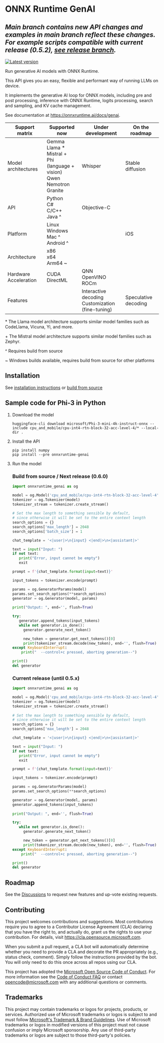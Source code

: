 # ONNX Runtime GenAI

## *Main branch contains new API changes and examples in main branch reflect these changes. For example scripts compatible with current release (0.5.2), [see release branch](https://github.com/microsoft/onnxruntime-genai/tree/rel-0.5.2).*


[![Latest version](https://img.shields.io/nuget/vpre/Microsoft.ML.OnnxRuntimeGenAI.Managed?label=latest)](https://www.nuget.org/packages/Microsoft.ML.OnnxRuntimeGenAI.Managed/absoluteLatest)

Run generative AI models with ONNX Runtime.

This API gives you an easy, flexible and performant way of running LLMs on device. 

It implements the generative AI loop for ONNX models, including pre and post processing, inference with ONNX Runtime, logits processing, search and sampling, and KV cache management.

See documentation at https://onnxruntime.ai/docs/genai.

| Support matrix | Supported now | Under development | On the roadmap |
| -------------- | ------------- | ----------------- | -------------- |
| Model architectures | Gemma <br/> Llama * <br/> Mistral + <br/> Phi (language + vision) <br/> Qwen <br/> Nemotron <br/> Granite <br/> | Whisper | Stable diffusion |
| API | Python <br/> C# <br/> C/C++ <br/> Java ^ | Objective-C | |
| Platform | Linux <br/> Windows <br/> Mac ^ <br/> Android ^ | | iOS |
| Architecture | x86 <br/> x64 <br/> Arm64 ~ | | |
| Hardware Acceleration | CUDA <br/> DirectML <br/> | QNN <br/> OpenVINO <br/> ROCm | |
| Features | | Interactive decoding <br/> Customization (fine-tuning) | Speculative decoding |

\* The Llama model architecture supports similar model families such as CodeLlama, Vicuna, Yi, and more.

\+ The Mistral model architecture supports similar model families such as Zephyr.

\^ Requires build from source

\~ Windows builds available, requires build from source for other platforms

## Installation

See [installation instructions](https://onnxruntime.ai/docs/genai/howto/install) or [build from source](https://onnxruntime.ai/docs/genai/howto/build-from-source.html)

## Sample code for Phi-3 in Python

1. Download the model

   ```shell
   huggingface-cli download microsoft/Phi-3-mini-4k-instruct-onnx --include cpu_and_mobile/cpu-int4-rtn-block-32-acc-level-4/* --local-dir .
   ```

2. Install the API
   
   ```shell
   pip install numpy
   pip install --pre onnxruntime-genai
   ```

3. Run the model

   ### Build from source / Next release (0.6.0)

   ```python
   import onnxruntime_genai as og

   model = og.Model('cpu_and_mobile/cpu-int4-rtn-block-32-acc-level-4')
   tokenizer = og.Tokenizer(model)
   tokenizer_stream = tokenizer.create_stream()
    
   # Set the max length to something sensible by default,
   # since otherwise it will be set to the entire context length
   search_options = {}
   search_options['max_length'] = 2048
   search_options['batch_size'] = 1

   chat_template = '<|user|>\n{input} <|end|>\n<|assistant|>'

   text = input("Input: ")
   if not text:
      print("Error, input cannot be empty")
      exit

   prompt = f'{chat_template.format(input=text)}'

   input_tokens = tokenizer.encode(prompt)

   params = og.GeneratorParams(model)
   params.set_search_options(**search_options)
   generator = og.Generator(model, params)
  
   print("Output: ", end='', flush=True)

   try:
      generator.append_tokens(input_tokens)
      while not generator.is_done():
        generator.generate_next_token()

        new_token = generator.get_next_tokens()[0]
        print(tokenizer_stream.decode(new_token), end='', flush=True)
   except KeyboardInterrupt:
       print("  --control+c pressed, aborting generation--")

   print()
   del generator
   ```

   ### Current release (until 0.5.x)

   ```python
   import onnxruntime_genai as og

   model = og.Model('cpu_and_mobile/cpu-int4-rtn-block-32-acc-level-4')
   tokenizer = og.Tokenizer(model)
   tokenizer_stream = tokenizer.create_stream()
    
   # Set the max length to something sensible by default,
   # since otherwise it will be set to the entire context length
   search_options = {}
   search_options['max_length'] = 2048

   chat_template = '<|user|>\n{input} <|end|>\n<|assistant|>'

   text = input("Input: ")
   if not text:
      print("Error, input cannot be empty")
      exit

   prompt = f'{chat_template.format(input=text)}'

   input_tokens = tokenizer.encode(prompt)

   params = og.GeneratorParams(model)
   params.set_search_options(**search_options)

   generator = og.Generator(model, params)
   generator.append_tokens(input_tokens)
  
   print("Output: ", end='', flush=True)

   try:
      while not generator.is_done():
        generator.generate_next_token()

        new_token = generator.get_next_tokens()[0]
        print(tokenizer_stream.decode(new_token), end='', flush=True)
   except KeyboardInterrupt:
       print("  --control+c pressed, aborting generation--")

   print()
   del generator
   ```

## Roadmap

See the [Discussions](https://github.com/microsoft/onnxruntime-genai/discussions) to request new features and up-vote existing requests.


## Contributing

This project welcomes contributions and suggestions.  Most contributions require you to agree to a
Contributor License Agreement (CLA) declaring that you have the right to, and actually do, grant us
the rights to use your contribution. For details, visit https://cla.opensource.microsoft.com.

When you submit a pull request, a CLA bot will automatically determine whether you need to provide
a CLA and decorate the PR appropriately (e.g., status check, comment). Simply follow the instructions
provided by the bot. You will only need to do this once across all repos using our CLA.

This project has adopted the [Microsoft Open Source Code of Conduct](https://opensource.microsoft.com/codeofconduct/).
For more information see the [Code of Conduct FAQ](https://opensource.microsoft.com/codeofconduct/faq/) or
contact [opencode@microsoft.com](mailto:opencode@microsoft.com) with any additional questions or comments.

## Trademarks

This project may contain trademarks or logos for projects, products, or services. Authorized use of Microsoft 
trademarks or logos is subject to and must follow 
[Microsoft's Trademark & Brand Guidelines](https://www.microsoft.com/en-us/legal/intellectualproperty/trademarks/usage/general).
Use of Microsoft trademarks or logos in modified versions of this project must not cause confusion or imply Microsoft sponsorship.
Any use of third-party trademarks or logos are subject to those third-party's policies.
